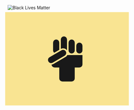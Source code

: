 ![Black Lives Matter](https://cssbattle.dev/targets/54.png)

<div class="base">
  <div class="fingers">
    <div class="u"></div>
    <div class="u y"></div>
    <div class="u"></div>
    <div class="u x"></div>
  </div>
  <div class="quad"></div>
  <div class="thumb"></div>
  <div class="wrist"></div>
</div>
<style>
  .base {
    width: 400px;
    height: 300px;
    display: flex;
    flex-direction: column;
    justify-content:center;
    align-items:center;
    transform: translate(-8px, -8px);
    background: #F9E492
  }
  .quad {
    width: 100px;
    height: 40px;
    transform: translate(0px,0px);
    background: #191919;
        border-radius: 0px 0px 10px 10px;
  }
  .wrist {
    width: 50px;
    height: 50px;
    border-radius: 0px 0px 10px 10px;
    transform: translate(0px,-5px);
    background: #191919;
  }
  .fingers {
    width: 95px;
    height: 65px;
    display:flex;
    align-items: flex-end;
    justify-content: space-between;
    transform: translate(2px,0px);
    background: #F9E492;
  }
  .u {
    width: 20px;
    height: 45px;
    transform: translate(0px,-5px);
    border-radius: 10px;
    background: #191919; 
  }
  .y {
    height: 55px;
  }
  .x {
   height: 35px; 
  }
  .thumb {
    position:absolute;
    width: 20px;
    height: 65px;
    transform: translate(-32px,-8px) rotate(60deg);
    border-radius: 20px;
    border: #F9E492 solid 5px;
    background: #191919; 
  }
</style>